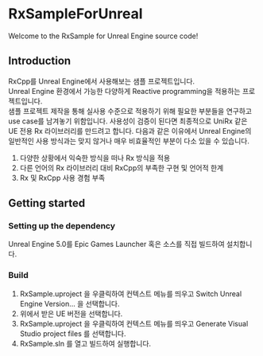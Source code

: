 # RxSampleForUnreal
Welcome to the RxSample for Unreal Engine source code!

## Introduction
RxCpp를 Unreal Engine에서 사용해보는 샘플 프로젝트입니다.  
Unreal Engine 환경에서 가능한 다양하게 Reactive programming을 적용하는 프로젝트입니다.  
샘플 프로젝트 제작을 통해 실사용 수준으로 적용하기 위해 필요한 부분들을 연구하고 use case를 남겨놓기 위함입니다.
사용성이 검증이 된다면 최종적으로 UniRx 같은 UE 전용 Rx 라이브러리를 만드려고 합니다.
다음과 같은 이유에서 Unreal Engine의 일반적인 사용 방식과는 맞지 않거나 매우 비효율적인 부분이 다소 있을 수 있습니다.

1. 다양한 상황에서 익숙한 방식을 떠나 Rx 방식을 적용
2. 다른 언어의 Rx 라이브러리 대비 RxCpp의 부족한 구현 및 언어적 한계
3. Rx 및 RxCpp 사용 경험 부족

## Getting started

### Setting up the dependency
Unreal Engine 5.0를 Epic Games Launcher 혹은 소스를 직접 빌드하여 설치합니다.

### Build
1. RxSample.uproject 을 우클릭하여 컨텍스트 메뉴를 띄우고 Switch Unreal Engine Version... 을 선택합니다.
2. 위에서 받은 UE 버전을 선택합니다.
3. RxSample.uproject 을 우클릭하여 컨텍스트 메뉴를 띄우고 Generate Visual Studio project files 를 선택합니다.
4. RxSample.sln 를 열고 빌드하여 실행합니다.

